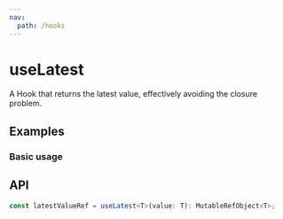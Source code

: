 ```yaml
---
nav:
  path: /hooks
---
```


# useLatest

A Hook that returns the latest value, effectively avoiding the closure problem.

## Examples

### Basic usage

<!-- <code src="./demo/demo1.tsx" /> -->

## API

```typescript
const latestValueRef = useLatest<T>(value: T): MutableRefObject<T>;
```
